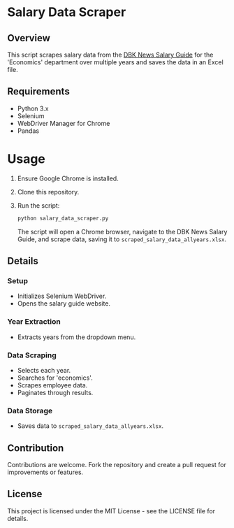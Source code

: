 # Salary Data Scraper

## Overview

This script scrapes salary data from the [DBK News Salary Guide](https://salaryguide.dbknews.com/) for the 'Economics' department over multiple years and saves the data in an Excel file.

## Requirements

- Python 3.x
- Selenium
- WebDriver Manager for Chrome
- Pandas

# Usage

1. Ensure Google Chrome is installed.
2. Clone this repository.
3. Run the script:

    ```bash
    python salary_data_scraper.py
    ```

   The script will open a Chrome browser, navigate to the DBK News Salary Guide, and scrape data, saving it to `scraped_salary_data_allyears.xlsx`.

## Details

### Setup

- Initializes Selenium WebDriver.
- Opens the salary guide website.

### Year Extraction

- Extracts years from the dropdown menu.

### Data Scraping

- Selects each year.
- Searches for 'economics'.
- Scrapes employee data.
- Paginates through results.

### Data Storage

- Saves data to `scraped_salary_data_allyears.xlsx`.

## Contribution

Contributions are welcome. Fork the repository and create a pull request for improvements or features.

## License

This project is licensed under the MIT License - see the LICENSE file for details.
